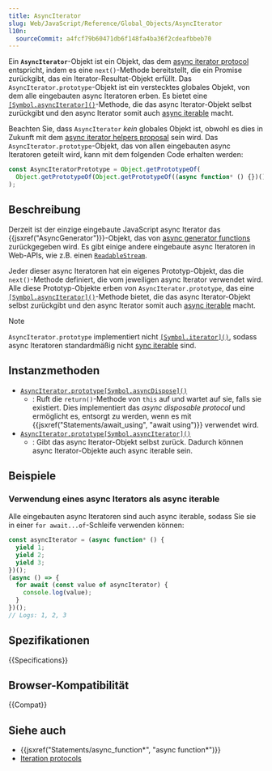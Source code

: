 ```yaml
---
title: AsyncIterator
slug: Web/JavaScript/Reference/Global_Objects/AsyncIterator
l10n:
  sourceCommit: a4fcf79b60471db6f148fa4ba36f2cdeafbbeb70
---
```


Ein **`AsyncIterator`**-Objekt ist ein Objekt, das dem [async iterator protocol](/de/docs/Web/JavaScript/Reference/Iteration_protocols#the_async_iterator_and_async_iterable_protocols) entspricht, indem es eine `next()`-Methode bereitstellt, die ein Promise zurückgibt, das ein Iterator-Resultat-Objekt erfüllt. Das `AsyncIterator.prototype`-Objekt ist ein verstecktes globales Objekt, von dem alle eingebauten async Iteratoren erben. Es bietet eine [`[Symbol.asyncIterator]()`](/de/docs/Web/JavaScript/Reference/Global_Objects/AsyncIterator/Symbol.asyncIterator)-Methode, die das async Iterator-Objekt selbst zurückgibt und den async Iterator somit auch [async iterable](/de/docs/Web/JavaScript/Reference/Iteration_protocols#the_async_iterator_and_async_iterable_protocols) macht.

Beachten Sie, dass `AsyncIterator` _kein_ globales Objekt ist, obwohl es dies in Zukunft mit dem [async iterator helpers proposal](https://github.com/tc39/proposal-async-iterator-helpers) sein wird. Das `AsyncIterator.prototype`-Objekt, das von allen eingebauten async Iteratoren geteilt wird, kann mit dem folgenden Code erhalten werden:

```js
const AsyncIteratorPrototype = Object.getPrototypeOf(
  Object.getPrototypeOf(Object.getPrototypeOf((async function* () {})())),
);
```

## Beschreibung

Derzeit ist der einzige eingebaute JavaScript async Iterator das {{jsxref("AsyncGenerator")}}-Objekt, das von [async generator functions](/de/docs/Web/JavaScript/Reference/Statements/async_function*) zurückgegeben wird. Es gibt einige andere eingebaute async Iteratoren in Web-APIs, wie z.B. einen [`ReadableStream`](/de/docs/Web/API/ReadableStream).

Jeder dieser async Iteratoren hat ein eigenes Prototyp-Objekt, das die `next()`-Methode definiert, die vom jeweiligen async Iterator verwendet wird. Alle diese Prototyp-Objekte erben von `AsyncIterator.prototype`, das eine [`[Symbol.asyncIterator]()`](/de/docs/Web/JavaScript/Reference/Global_Objects/Symbol/asyncIterator)-Methode bietet, die das async Iterator-Objekt selbst zurückgibt und den async Iterator somit auch [async iterable](/de/docs/Web/JavaScript/Reference/Iteration_protocols#the_async_iterator_and_async_iterable_protocols) macht.

> [!NOTE]
> `AsyncIterator.prototype` implementiert nicht [`[Symbol.iterator]()`](/de/docs/Web/JavaScript/Reference/Global_Objects/Symbol/iterator), sodass async Iteratoren standardmäßig nicht [sync iterable](/de/docs/Web/JavaScript/Reference/Iteration_protocols#the_iterable_protocol) sind.

## Instanzmethoden

- [`AsyncIterator.prototype[Symbol.asyncDispose]()`](/de/docs/Web/JavaScript/Reference/Global_Objects/AsyncIterator/Symbol.asyncDispose)
  - : Ruft die `return()`-Methode von `this` auf und wartet auf sie, falls sie existiert. Dies implementiert das _async disposable protocol_ und ermöglicht es, entsorgt zu werden, wenn es mit {{jsxref("Statements/await_using", "await using")}} verwendet wird.
- [`AsyncIterator.prototype[Symbol.asyncIterator]()`](/de/docs/Web/JavaScript/Reference/Global_Objects/AsyncIterator/Symbol.asyncIterator)
  - : Gibt das async Iterator-Objekt selbst zurück. Dadurch können async Iterator-Objekte auch async iterable sein.

## Beispiele

### Verwendung eines async Iterators als async iterable

Alle eingebauten async Iteratoren sind auch async iterable, sodass Sie sie in einer `for await...of`-Schleife verwenden können:

```js
const asyncIterator = (async function* () {
  yield 1;
  yield 2;
  yield 3;
})();
(async () => {
  for await (const value of asyncIterator) {
    console.log(value);
  }
})();
// Logs: 1, 2, 3
```

## Spezifikationen

{{Specifications}}

## Browser-Kompatibilität

{{Compat}}

## Siehe auch

- {{jsxref("Statements/async_function*", "async function*")}}
- [Iteration protocols](/de/docs/Web/JavaScript/Reference/Iteration_protocols)
